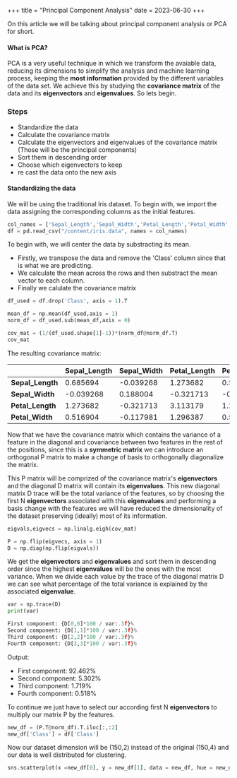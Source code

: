 +++
title = "Principal Component Analysis"
date = 2023-06-30
+++

On this article we will be talking about principal component analysis or PCA for short.

#### What is PCA?

PCA is a very useful technique in which we transform the avaiable data, reducing its dimensions to simplify the analysis and machine learning process, keeping the **most information** provided by the different variables of the data set. We achieve this by studying the **covariance matrix** of the data and its **eigenvectors** and **eigenvalues**. So lets begin.

### Steps

- Standardize the data
- Calculate the covariance matrix
- Calculate the eigenvectors and eigenvalues of the covariance matrix (Those will be the principal components)
- Sort them in descending order
- Choose which eigenvectors to keep
- re cast the data onto the new axis

#### Standardizing the data

We will be using the traditional Iris dataset. To begin with, we import the data assigning the corresponding columns as the initial features.

```python
col_names = ['Sepal_Length','Sepal_Width','Petal_Length','Petal_Width','Class']
df = pd.read_csv("/content/iris.data", names = col_names)
```

To begin with, we will center the data by substracting its mean.

- Firstly, we transpose the data and remove the 'Class' column since that is what we are predicting.
- We calculate the mean across the rows and then substract the mean vector to each column.
- Finally we calulate the covariance matrix

```python
df_used = df.drop('Class', axis = 1).T

mean_df = np.mean(df_used,axis = 1)
norm_df = df_used.sub(mean_df,axis = 0)

cov_mat = (1/(df_used.shape[1]-1))*(norm_df@norm_df.T)
cov_mat
```

The resulting covariance matrix:

|                  | **Sepal_Length** | **Sepal_Width** | **Petal_Length** | **Petal_Width** |
| ---------------- | ---------------- | --------------- | ---------------- | --------------- |
| **Sepal_Length** | 0.685694         | -0.039268       | 1.273682         | 0.516904        |
| **Sepal_Width**  | -0.039268        | 0.188004        | -0.321713        | -0.117981       |
| **Petal_Length** | 1.273682         | -0.321713       | 3.113179         | 1.296387        |
| **Petal_Width**  | 0.516904         | -0.117981       | 1.296387         | 0.582414        |

Now that we have the covariance matrix which contains the variance of a feature in the diagonal and covariance between two features in the rest of the positions, since this is a **symmetric matrix** we can introduce an orthogonal P matrix to make a change of basis to orthogonally diagonalize the matrix.

This P matrix will be comprized of the covariance matrix's **eigenvectors** and the diagonal D matrix will contain its **eigenvalues**.
This new diagonal matrix D trace will be the total variance of the features, so by choosing the first N **eigenvectors** associated with this **eigenvalues** and performing a basis change with the features we will
have reduced the dimensionality of the dataset preserving (ideally) most of its information.

```python
eigvals,eigvecs = np.linalg.eigh(cov_mat)

P = np.flip(eigvecs, axis = 1)
D = np.diag(np.flip(eigvals))
```

We get the **eigenvectors** and **eigenvalues** and sort them in descending order since the highest **eigenvalues** will be the ones with the most variance. When we divide each value by the trace of the diagonal matrix D we can see what percentage of the total variance is explained by the associated **eigenvalue**.

```python
var = np.trace(D)
print(var)

First component: {D[0,0]*100 / var:.3f}%
Second component: {D[1,1]*100 / var:.3f}%
Third component: {D[2,2]*100 / var:.3f}%
Fourth component: {D[3,3]*100 / var:.3f}%
```

Output:

- First component: 92.462%
- Second component: 5.302%
- Third component: 1.719%
- Fourth component: 0.518%

To continue we just have to select our according first N **eigenvectors** to multiply our matrix P by the features.

```python
new_df = (P.T@norm_df).T.iloc[:,:2]
new_df['Class'] = df['Class']
```

Now our dataset dimension will be (150,2) instead of the original (150,4)
and our data is well distributed for clustering.

```python
sns.scatterplot(x =new_df[0], y = new_df[1], data = new_df, hue = new_df.Class )
```

<!-- Output: -->

<!-- ![here](images/first_scatter.png) -->
